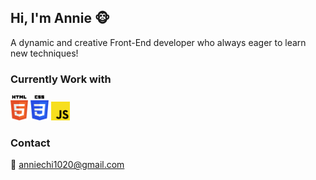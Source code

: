 ## Hi, I'm Annie 🐵

A dynamic and creative Front-End developer who always eager to learn new techniques!

### Currently Work with

<img src="./icons/371108.svg" height="40">   <img src="./icons/370768.svg" height="40">   <img src="./icons/javascript-js-seeklogo.com.svg" height="30">

### Contact

📨 anniechi1020@gmail.com


